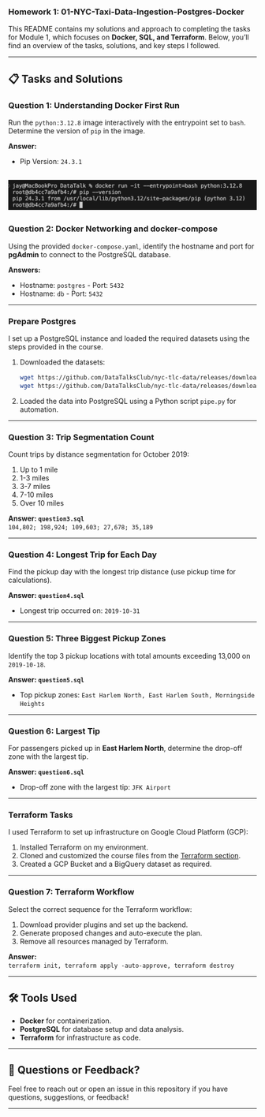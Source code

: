 ### Homework 1: 01-NYC-Taxi-Data-Ingestion-Postgres-Docker

This README contains my solutions and approach to completing the tasks for Module 1, which focuses on **Docker, SQL, and Terraform**. Below, you’ll find an overview of the tasks, solutions, and key steps I followed.

---

## 📋 Tasks and Solutions  

### **Question 1: Understanding Docker First Run**  
Run the `python:3.12.8` image interactively with the entrypoint set to `bash`. Determine the version of `pip` in the image.  

**Answer:**  

- Pip Version: `24.3.1`

![alt text](image.png)
---

### **Question 2: Docker Networking and docker-compose**  
Using the provided `docker-compose.yaml`, identify the hostname and port for **pgAdmin** to connect to the PostgreSQL database.  

**Answers:**  
- Hostname: `postgres`  - Port: `5432`  
- Hostname: `db`  - Port: `5432`  

---

### **Prepare Postgres**  
I set up a PostgreSQL instance and loaded the required datasets using the steps provided in the course.  

1. Downloaded the datasets:  
   ```bash
   wget https://github.com/DataTalksClub/nyc-tlc-data/releases/download/green/green_tripdata_2019-10.csv.gz
   wget https://github.com/DataTalksClub/nyc-tlc-data/releases/download/misc/taxi_zone_lookup.csv
   ```
2. Loaded the data into PostgreSQL using a Python script `pipe.py` for automation.  

---

### **Question 3: Trip Segmentation Count**  
Count trips by distance segmentation for October 2019:  
1. Up to 1 mile  
2. 1-3 miles  
3. 3-7 miles  
4. 7-10 miles  
5. Over 10 miles  

**Answer: `question3.sql`**  
`104,802; 198,924; 109,603; 27,678; 35,189`

---

### **Question 4: Longest Trip for Each Day**  
Find the pickup day with the longest trip distance (use pickup time for calculations).  

**Answer: `question4.sql`**  
- Longest trip occurred on: `2019-10-31`

---

### **Question 5: Three Biggest Pickup Zones**  
Identify the top 3 pickup locations with total amounts exceeding 13,000 on `2019-10-18`.  

**Answer: `question5.sql`**  
- Top pickup zones: `East Harlem North, East Harlem South, Morningside Heights`

---

### **Question 6: Largest Tip**  
For passengers picked up in **East Harlem North**, determine the drop-off zone with the largest tip.  

**Answer: `question6.sql`**  
- Drop-off zone with the largest tip: `JFK Airport`

---

### **Terraform Tasks**  

I used Terraform to set up infrastructure on Google Cloud Platform (GCP):  

1. Installed Terraform on my environment.  
2. Cloned and customized the course files from the [Terraform section](../../../01-docker-terraform/1_terraform_gcp/terraform).  
3. Created a GCP Bucket and a BigQuery dataset as required.  

---

### **Question 7: Terraform Workflow**  
Select the correct sequence for the Terraform workflow:  
1. Download provider plugins and set up the backend.  
2. Generate proposed changes and auto-execute the plan.  
3. Remove all resources managed by Terraform.  

**Answer:**  
`terraform init, terraform apply -auto-approve, terraform destroy`

---

## 🛠 Tools Used  

- **Docker** for containerization.  
- **PostgreSQL** for database setup and data analysis.  
- **Terraform** for infrastructure as code.  

---

## 📩 Questions or Feedback?  

Feel free to reach out or open an issue in this repository if you have questions, suggestions, or feedback!  

---  
